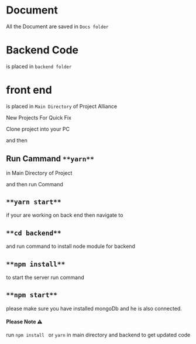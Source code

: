 # Document
All the Document are saved in `Docs folder`
# Backend Code 
is placed in `backend folder`
# front end 
is placed in `Main Directory` of Project Alliance


New Projects For Quick Fix

Clone project into your PC

and then 
## Run Cammand  `**yarn**` 
in Main Directory of Project 


and then run Command 
## `**yarn start**` 


if your are working on back end then navigate to 
## `**cd backend**`

and run command to install node module for backend
## `**npm install**`

to start the server run command
## `**npm start**`


please make sure you have installed mongoDb and he is also connected.

#### Please Note  ⚠️

run `npm install ` or `yarn` in main directory and backend to get updated code
